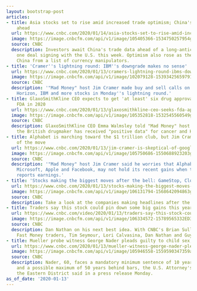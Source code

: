 ```yaml
---
layout: bootstrap-post
articles:
- title: Asia stocks set to rise amid increased trade optimism; China's trade data
    ahead
  url: https://www.cnbc.com/2020/01/14/asia-stocks-set-to-rise-amid-increased-trade-optimism-chinas-trade-data-ahead.html
  image: https://image.cnbcfm.com/api/v1/image/105405366-1534750257954gettyimages-1004437350.jpeg?v=1578958375
  source: CNBC
  description: Investors await China's trade data ahead of a long-anticipated phase
    one deal signing with the U.S. this week. Optimism also rose as the U.S. removed
    China from a list of currency manipulators.
- title: 'Cramer''s lightning round: IBM''s downgrade makes no sense'
  url: https://www.cnbc.com/2020/01/13/cramers-lightning-round-ibms-downgrade-makes-no-sense.html
  image: https://image.cnbcfm.com/api/v1/image/102079128-1539342565979105501689.jpg?v=1539342593
  source: CNBC
  description: '"Mad Money" host Jim Cramer made buy and sell calls on shares of First
    Horizon, IBM and more stocks in Monday''s lightning round.'
- title: GlaxoSmithKline CEO expects to get 'at least' six drug approvals from the
    FDA in 2020
  url: https://www.cnbc.com/2020/01/13/glaxosmithkline-ceo-seeks-fda-approval-for-at-least-six-drugs-in-2020.html
  image: https://image.cnbcfm.com/api/v1/image/105352818-1532545560549gettyimages-137327466.jpeg?v=1532563613
  source: CNBC
  description: GlaxoSmithKline CEO Emma Walmsley told "Mad Money" host Jim Cramer
    the British drugmaker has received "positive data" for cancer and HIV drugs.
- title: Alphabet is marching toward the $1 trillion club, but Jim Cramer is skeptical
    of the move
  url: https://www.cnbc.com/2020/01/13/jim-cramer-is-skeptical-of-google-parent-alphabet-march-toward-1-trillion.html
  image: https://image.cnbcfm.com/api/v1/image/105750686-1550688923203gettyimages-1086152010.jpg?v=1550688994
  source: CNBC
  description: '"Mad Money" host Jim Cramer said he worries that Alphabet, alongside
    Microsoft, Apple and Facebook, may not hold its recent gains when the company
    reports earnings.'
- title: 'Stocks making the biggest moves after the bell: GameStop, Cloudera and Visa'
  url: https://www.cnbc.com/2020/01/13/stocks-making-the-biggest-moves-after-the-bell-gamestop-cloudera-and-visa.html
  image: https://image.cnbcfm.com/api/v1/image/106131794-1568642094863gettyimages-498071314.jpeg?v=1568642131
  source: CNBC
  description: Take a look at the companies making headlines after the bell.
- title: Traders say this stock could pin down some big gains this year
  url: https://www.cnbc.com/video/2020/01/13/traders-say-this-stock-could-pin-down-some-big-gains-this-year.html
  image: https://image.cnbcfm.com/api/v1/image/106334572-15789565332ED3-FM-D-BLOCK--011320.jpg?v=1578956531
  source: CNBC
  description: Dan Nathan on his next best idea. With CNBC's Brian Sullivan and the
    Fast Money traders, Tim Seymour, Lori Calvasina, Dan Nathan and Guy Adami.
- title: Mueller probe witness George Nader pleads guilty to child sex, porn charges
  url: https://www.cnbc.com/2020/01/13/mueller-witness-george-nader-pleads-guilty-to-child-sex-porn-charges.html
  image: https://image.cnbcfm.com/api/v1/image/105946558-1559590347359ap_18131773279398.jpg?v=1578950967
  source: CNBC
  description: Nader, 60, faces a mandatory minimum sentence of 10 years in prison
    and a possible maximum of 50 years behind bars, the U.S. Attorney's Office for
    the Eastern District said in a press release Monday.
as_of_date: '2020-01-13'
---
```


